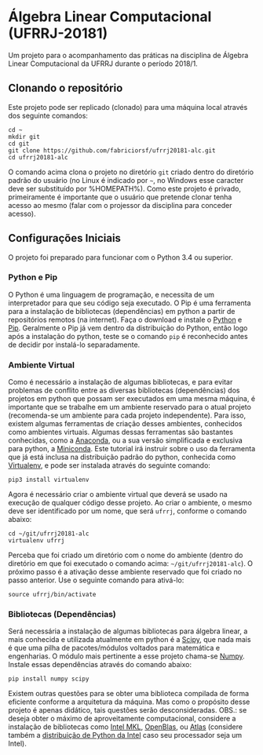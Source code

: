 # Álgebra Linear Computacional (UFRRJ-20181)
Um projeto para o acompanhamento das práticas na disciplina de Álgebra Linear Computacional da UFRRJ durante o período 2018/1.

## Clonando o repositório
Este projeto pode ser replicado (clonado) para uma máquina local através dos seguinte comandos:
```shell
cd ~
mkdir git
cd git
git clone https://github.com/fabriciorsf/ufrrj20181-alc.git
cd ufrrj20181-alc
```
O comando acima clona o projeto no diretório `git` criado dentro do diretório padrão do usuário (no Linux é indicado por `~`, no Windows esse caracter deve ser substituído por %HOMEPATH%).
Como este projeto é privado, primeiramente é importante que o usuário que pretende clonar tenha acesso ao mesmo (falar com o projessor da disciplina para conceder acesso).

## Configurações Iniciais
O projeto foi preparado para funcionar com o Python 3.4 ou superior.

### Python e Pip
O Python é uma linguagem de programação, e necessita de um interpretador para que seu código seja executado. O Pip é uma ferramenta para a instalação de bibliotecas (dependências) em python a partir de repositórios remotos (na internet).
Faça o download e instale o [Python](https://www.python.org/downloads/) e [Pip](https://pip.pypa.io/en/stable/installing/). Geralmente o Pip já vem dentro da distribuição do Python, então logo após a instalação do python, teste se o comando `pip` é reconhecido antes de decidir por instalá-lo separadamente.

### Ambiente Virtual
Como é necessário a instalação de algumas bibliotecas, e para evitar problemas de conflito entre as diversas bibliotecas (dependências) dos projetos em python que possam ser executados em uma mesma máquina, é importante que se trabalhe em um ambiente reservado para o atual projeto (recomenda-se um ambiente para cada projeto independente).
Para isso, existem algumas ferramentas de criação desses ambientes, conhecidos como ambientes virtuais.
Algumas dessas ferramentas são bastantes conhecidas, como a [Anaconda](https://anaconda.org/anaconda/python), ou a sua versão simplificada e exclusiva para python, a [Miniconda](https://conda.io/miniconda.html).
Este tutorial irá instruir sobre o uso da ferramenta que já está inclusa na distribuição padrão do python, conhecida como [Virtualenv](https://virtualenv.pypa.io/en/stable/), e pode ser instalada através do seguinte comando:
```shell
pip3 install virtualenv
```
Agora é necessário criar o ambiente virtual que deverá se usado na execução de qualquer código desse projeto. Ao criar o ambiente, o mesmo deve ser identificado por um nome, que será `ufrrj`, conforme o comando abaixo:
```shell
cd ~/git/ufrrj20181-alc
virtualenv ufrrj
```
Perceba que foi criado um diretório com o nome do ambiente (dentro do diretório em que foi executado o comando acima: `~/git/ufrrj20181-alc`). O próximo passo é a ativação desse ambiente reservado que foi criado no passo anterior. Use o seguinte comando para ativá-lo:
```shell
source ufrrj/bin/activate
```

### Bibliotecas (Dependências)
Será necessária a instalação de algumas bibliotecas para álgebra linear, a mais conhecida e utilizada atualmente em python é a [Scipy](https://www.scipy.org/), que nada mais é que uma pilha de pacotes/módulos voltados para matemática e engenharias. O módulo mais pertinente a esse projeto chama-se [Numpy](http://www.numpy.org/).
Instale essas dependências através do comando abaixo:
```shell
pip install numpy scipy
```
Existem outras questões para se obter uma biblioteca compilada de forma eficiente conforme a arquitetura da máquina. Mas como o propósito desse projeto é apenas didático, tais questões serão desconsideradas. OBS.: se deseja obter o máximo de aproveitamente computacional, considere a instalação de bibliotecas como [Intel MKL](https://software.intel.com/en-us/mkl), [OpenBlas](https://www.openblas.net/), ou [Atlas](http://math-atlas.sourceforge.net/) (considere também a [distribuição de Python da Intel](https://software.intel.com/en-us/distribution-for-python) caso seu processador seja um Intel).

